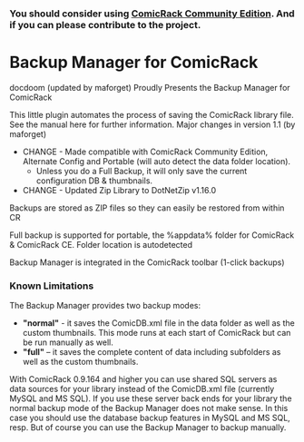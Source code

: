### You should consider using [ComicRack Community Edition](https://github.com/maforget/ComicRackCE). And if you can please contribute to the project.

# Backup Manager for ComicRack

docdoom (updated by maforget) Proudly Presents the Backup Manager for ComicRack

This little plugin automates the process of saving the ComicRack library file. See the manual here for further information.
Major changes in version 1.1 (by maforget)

* CHANGE - Made compatible with ComicRack Community Edition, Alternate Config and Portable (will auto detect the data folder location).
    * Unless you do a Full Backup, it will only save the current configuration DB & thumbnails.
* CHANGE - Updated Zip Library to DotNetZip v1.16.0

Backups are stored as ZIP files so they can easily be restored from within CR

Full backup is supported for portable, the %appdata% folder for ComicRack & ComicRack CE. Folder location is autodetected

Backup Manager is integrated in the ComicRack toolbar (1-click backups)

### Known Limitations

The Backup Manager provides two backup modes:

* **"normal"** - it saves the ComicDB.xml file in the data folder as well as the custom thumbnails. This mode runs at each start of ComicRack but can be run manually as well.
* **"full"** – it saves the complete content of data including subfolders as well as the custom thumbnails.

With ComicRack 0.9.164 and higher you can use shared SQL servers as data sources for your library instead of the ComicDB.xml file (currently MySQL and MS SQL). If you use these server back ends for your library the normal backup mode of the Backup Manager does not make sense. In this case you should use the database backup features in MySQL and MS SQL, resp. But of course you can use the Backup Manager to backup manually.
